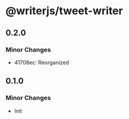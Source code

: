 # @writerjs/tweet-writer

## 0.2.0

### Minor Changes

- 41708ec: Reorganized

## 0.1.0

### Minor Changes

- Init
